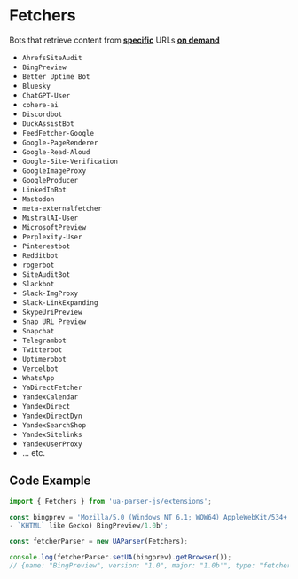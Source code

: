 # Fetchers

Bots that retrieve content from <u>**specific**</u> URLs <u>**on demand**</u>

- `AhrefsSiteAudit` 
- `BingPreview` 
- `Better Uptime Bot`
- `Bluesky`
- `ChatGPT-User` 
- `cohere-ai`
- `Discordbot` 
- `DuckAssistBot`
- `FeedFetcher-Google` 
- `Google-PageRenderer`
- `Google-Read-Aloud`
- `Google-Site-Verification`  
- `GoogleImageProxy` 
- `GoogleProducer` 
- `LinkedInBot` 
- `Mastodon` 
- `meta-externalfetcher` 
- `MistralAI-User`
- `MicrosoftPreview`
- `Perplexity-User`
- `Pinterestbot` 
- `Redditbot` 
- `rogerbot` 
- `SiteAuditBot` 
- `Slackbot` 
- `Slack-ImgProxy` 
- `Slack-LinkExpanding` 
- `SkypeUriPreview` 
- `Snap URL Preview` 
- `Snapchat` 
- `Telegrambot` 
- `Twitterbot` 
- `Uptimerobot` 
- `Vercelbot` 
- `WhatsApp` 
- `YaDirectFetcher` 
- `YandexCalendar` 
- `YandexDirect` 
- `YandexDirectDyn` 
- `YandexSearchShop` 
- `YandexSitelinks` 
- `YandexUserProxy`
- ... etc.

## Code Example

```js
import { Fetchers } from 'ua-parser-js/extensions';

const bingprev = 'Mozilla/5.0 (Windows NT 6.1; WOW64) AppleWebKit/534+ (
- `KHTML` like Gecko) BingPreview/1.0b';

const fetcherParser = new UAParser(Fetchers);

console.log(fetcherParser.setUA(bingprev).getBrowser());
// {name: "BingPreview", version: "1.0", major: "1.0b'", type: "fetcher"});
```